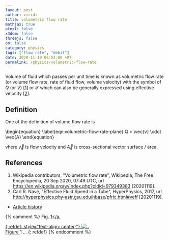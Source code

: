 ```yaml
---
layout: post
author: viridi
title: volumetric flow rate
mathjax: true
ptext: false
x3dom: false
threejs: false
oo: false
category: physics
tags: ["flow rate", "debit"]
date: 2020-11-19 06:53:00 +07
permalink: /physics/volumetric-flow-rate
---
```

Volume of fluid which passes per unit time is known as volumetric flow rate (or volume flow rate, rate of fluid flow, volume velocity) with the symbol of $Q$ (or $\dot{V}$) [[1](#ref1)] or $\mathcal{F}$ which can also be generally expressed using effective velocity [[2](#ref2)].


## Definition
One of the definition of volume flow rate is

\begin{equation}
\label{eqn:volumetric-flow-rate-plane}
Q = \vec{v} \cdot \vec{A}
\end{equation}

vhere $\vec{v}$ is flow velocity and $\vec{A}$ is cross-sectional vector surface / area.


## References
1. <a name="ref1"></a>Wikipedia contributors, "Volumetric flow rate", Wikipedia, The Free Encyclopedia, 20 Sep 2020, 07:49 UTC, url <https://en.wikipedia.org/w/index.php?oldid=979349383> [20201119].
2. <a name="ref2"></a>Carl R. Nave, "Effective Fluid Speed in a Tube", HyperPhysics, 2017, url <http://hyperphysics.phy-astr.gsu.edu/hbase/pfric.html#veff> [20201119].

+ [Article history](https://github.com/butiran/butiran.github.io/commits/master/_posts/phys/2020-11-19-volumetric-flow-rate.md)

{% comment %}
Fig. <a href="#fig:x">1</a.

{:refdef: style="text-align: center;"}
![..](/assets/img/phys/x.png)
<br />
Figure <a name="fig:x">1</a> ...
{: refdef}
{% endcomment %}
